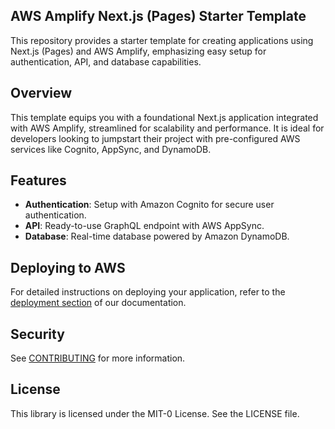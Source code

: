 ## AWS Amplify Next.js (Pages) Starter Template  

This repository provides a starter template for creating applications using Next.js (Pages) and AWS Amplify, emphasizing easy setup for authentication, API, and database capabilities.



## Overview






This template equips you with a foundational Next.js application integrated with AWS Amplify, streamlined for scalability and performance. It is ideal for developers looking to jumpstart their project with pre-configured AWS services like Cognito, AppSync, and DynamoDB.

## Features







- **Authentication**: Setup with Amazon Cognito for secure user authentication.
- **API**: Ready-to-use GraphQL endpoint with AWS AppSync.
- **Database**: Real-time database powered by Amazon DynamoDB.

## Deploying to AWS

For detailed instructions on deploying your application, refer to the [deployment section](https://docs.amplify.aws/nextjs/start/quickstart/nextjs-pages-router/#deploy-a-fullstack-app-to-aws) of our documentation.

## Security


See [CONTRIBUTING](CONTRIBUTING.md#security-issue-notifications) for more information.




## License



This library is licensed under the MIT-0 License. See the LICENSE file.